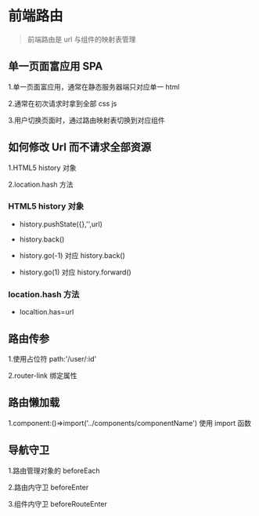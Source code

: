 # 前端路由

> 前端路由是 url 与组件的映射表管理

## 单一页面富应用 SPA

1.单一页面富应用，通常在静态服务器端只对应单一 html

2.通常在初次请求时拿到全部 css js

3.用户切换页面时，通过路由映射表切换到对应组件

## 如何修改 Url 而不请求全部资源

1.HTML5 history 对象

2.location.hash 方法

### HTML5 history 对象

- history.pushState({},'',url)

- history.back()

- history.go(-1) 对应 history.back()

- history.go(1) 对应 history.forward()

### location.hash 方法

- localtion.has=url

## 路由传参

1.使用占位符 path:'/user/:id'

2.router-link 绑定属性

## 路由懒加载

1.component:()=>import('../components/componentName') 使用 import 函数

## 导航守卫

1.路由管理对象的 beforeEach

2.路由内守卫 beforeEnter

3.组件内守卫 beforeRouteEnter
